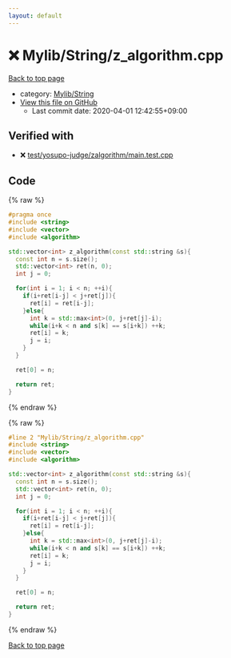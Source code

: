 ```yaml
---
layout: default
---
```


<!-- mathjax config similar to math.stackexchange -->
<script type="text/javascript" async
  src="https://cdnjs.cloudflare.com/ajax/libs/mathjax/2.7.5/MathJax.js?config=TeX-MML-AM_CHTML">
</script>
<script type="text/x-mathjax-config">
  MathJax.Hub.Config({
    TeX: { equationNumbers: { autoNumber: "AMS" }},
    tex2jax: {
      inlineMath: [ ['$','$'] ],
      processEscapes: true
    },
    "HTML-CSS": { matchFontHeight: false },
    displayAlign: "left",
    displayIndent: "2em"
  });
</script>

<script type="text/javascript" src="https://cdnjs.cloudflare.com/ajax/libs/jquery/3.4.1/jquery.min.js"></script>
<script src="https://cdn.jsdelivr.net/npm/jquery-balloon-js@1.1.2/jquery.balloon.min.js" integrity="sha256-ZEYs9VrgAeNuPvs15E39OsyOJaIkXEEt10fzxJ20+2I=" crossorigin="anonymous"></script>
<script type="text/javascript" src="../../../assets/js/copy-button.js"></script>
<link rel="stylesheet" href="../../../assets/css/copy-button.css" />


# :x: Mylib/String/z_algorithm.cpp

<a href="../../../index.html">Back to top page</a>

* category: <a href="../../../index.html#d75653ebf9facf6e669959c8c0d9cbcf">Mylib/String</a>
* <a href="{{ site.github.repository_url }}/blob/master/Mylib/String/z_algorithm.cpp">View this file on GitHub</a>
    - Last commit date: 2020-04-01 12:42:55+09:00




## Verified with

* :x: <a href="../../../verify/test/yosupo-judge/zalgorithm/main.test.cpp.html">test/yosupo-judge/zalgorithm/main.test.cpp</a>


## Code

<a id="unbundled"></a>
{% raw %}
```cpp
#pragma once
#include <string>
#include <vector>
#include <algorithm>

std::vector<int> z_algorithm(const std::string &s){
  const int n = s.size();
  std::vector<int> ret(n, 0);
  int j = 0;

  for(int i = 1; i < n; ++i){
    if(i+ret[i-j] < j+ret[j]){
      ret[i] = ret[i-j];
    }else{
      int k = std::max<int>(0, j+ret[j]-i);
      while(i+k < n and s[k] == s[i+k]) ++k;
      ret[i] = k;
      j = i;
    }
  }

  ret[0] = n;

  return ret;
}

```
{% endraw %}

<a id="bundled"></a>
{% raw %}
```cpp
#line 2 "Mylib/String/z_algorithm.cpp"
#include <string>
#include <vector>
#include <algorithm>

std::vector<int> z_algorithm(const std::string &s){
  const int n = s.size();
  std::vector<int> ret(n, 0);
  int j = 0;

  for(int i = 1; i < n; ++i){
    if(i+ret[i-j] < j+ret[j]){
      ret[i] = ret[i-j];
    }else{
      int k = std::max<int>(0, j+ret[j]-i);
      while(i+k < n and s[k] == s[i+k]) ++k;
      ret[i] = k;
      j = i;
    }
  }

  ret[0] = n;

  return ret;
}

```
{% endraw %}

<a href="../../../index.html">Back to top page</a>

